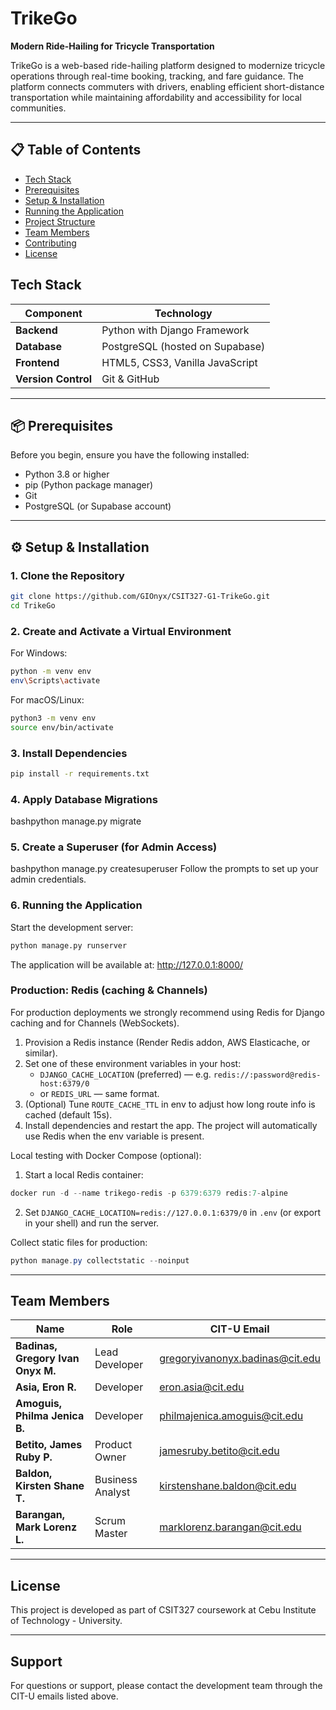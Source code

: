 # TrikeGo

**Modern Ride-Hailing for Tricycle Transportation**

TrikeGo is a web-based ride-hailing platform designed to modernize tricycle operations through real-time booking, tracking, and fare guidance. The platform connects commuters with drivers, enabling efficient short-distance transportation while maintaining affordability and accessibility for local communities.

---

## 📋 Table of Contents

- [Tech Stack](#-tech-stack)
- [Prerequisites](#-prerequisites)
- [Setup & Installation](#-setup--installation)
- [Running the Application](#-running-the-application)
- [Project Structure](#-project-structure)
- [Team Members](#-team-members)
- [Contributing](#-contributing)
- [License](#-license)

## Tech Stack

| Component | Technology |
|-----------|-----------|
| **Backend** | Python with Django Framework |
| **Database** | PostgreSQL (hosted on Supabase) |
| **Frontend** | HTML5, CSS3, Vanilla JavaScript |
| **Version Control** | Git & GitHub |

---

## 📦 Prerequisites

Before you begin, ensure you have the following installed:
- Python 3.8 or higher
- pip (Python package manager)
- Git
- PostgreSQL (or Supabase account)

---

## ⚙️ Setup & Installation

### 1. Clone the Repository
```bash
git clone https://github.com/GIOnyx/CSIT327-G1-TrikeGo.git
cd TrikeGo
```
### 2. Create and Activate a Virtual Environment
For Windows:
```bash
python -m venv env
env\Scripts\activate
```
For macOS/Linux:
```bash
python3 -m venv env
source env/bin/activate
```
### 3. Install Dependencies
```bash
pip install -r requirements.txt
```
### 4. Apply Database Migrations
bashpython manage.py migrate
### 5. Create a Superuser (for Admin Access)
bashpython manage.py createsuperuser
Follow the prompts to set up your admin credentials.

### 6. Running the Application
Start the development server:
```bash
python manage.py runserver
```
The application will be available at: http://127.0.0.1:8000/

### Production: Redis (caching & Channels)

For production deployments we strongly recommend using Redis for Django caching and for Channels (WebSockets).

1. Provision a Redis instance (Render Redis addon, AWS Elasticache, or similar).
2. Set one of these environment variables in your host:
	- `DJANGO_CACHE_LOCATION` (preferred) — e.g. `redis://:password@redis-host:6379/0`
	- or `REDIS_URL` — same format.
3. (Optional) Tune `ROUTE_CACHE_TTL` in env to adjust how long route info is cached (default 15s).
4. Install dependencies and restart the app. The project will automatically use Redis when the env variable is present.

Local testing with Docker Compose (optional):

1. Start a local Redis container:

```powershell
docker run -d --name trikego-redis -p 6379:6379 redis:7-alpine
```

2. Set `DJANGO_CACHE_LOCATION=redis://127.0.0.1:6379/0` in `.env` (or export in your shell) and run the server.

Collect static files for production:

```powershell
python manage.py collectstatic --noinput
```

---
## Team Members

| Name | Role | CIT-U Email |
|-----------|-----------|-----------|
| **Badinas, Gregory Ivan Onyx M.** | Lead Developer | gregoryivanonyx.badinas@cit.edu |
| **Asia, Eron R.** | Developer | eron.asia@cit.edu |
| **Amoguis, Philma Jenica B.** | Developer | philmajenica.amoguis@cit.edu |
| **Betito, James Ruby P.** | Product Owner | jamesruby.betito@cit.edu |
| **Baldon, Kirsten Shane T.** | Business Analyst | kirstenshane.baldon@cit.edu |
| **Barangan, Mark Lorenz L.** | Scrum Master | marklorenz.barangan@cit.edu |

---
## License

This project is developed as part of CSIT327 coursework at Cebu Institute of Technology - University.

---
## Support

For questions or support, please contact the development team through the CIT-U emails listed above.
